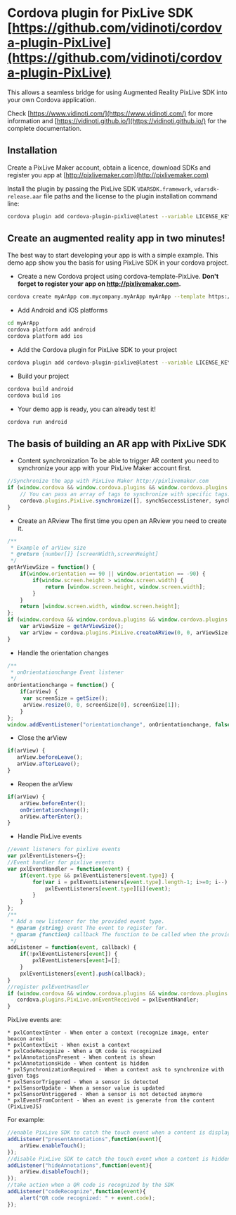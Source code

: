 # Cordova plugin for PixLive SDK  [https://github.com/vidinoti/cordova-plugin-PixLive](https://github.com/vidinoti/cordova-plugin-PixLive)

This allows a seamless bridge for using Augmented Reality PixLive SDK into your own Cordova application.

Check [https://www.vidinoti.com/](https://www.vidinoti.com/) for more information and [https://vidinoti.github.io/](https://vidinoti.github.io/) for the complete documentation.

## Installation
Create a PixLive Maker account, obtain a licence, download SDKs and register you app at [http://pixlivemaker.com](http://pixlivemaker.com)


Install the plugin by passing the PixLive SDK `VDARSDK.framework`, `vdarsdk-release.aar` file paths and the license to the plugin installation command line:

```bash
cordova plugin add cordova-plugin-pixlive@latest --variable LICENSE_KEY=MyLicenseKey --variable PIXLIVE_SDK_IOS_LOCATION=\"path/to/VDARSDK.framework\" --variable PIXLIVE_SDK_ANDROID_LOCATION=\"path/to/android/vdarsdk-release.aar\"
```


## Create an augmented reality app in two minutes!
The best way to start developing your app is with a simple example. This demo app show you the basis for using PixLive SDK in your cordova project.

* Create a new Cordova project using cordova-template-PixLive. **Don't forget to register your app on http://pixlivemaker.com.**

```bash
cordova create myArApp com.mycompany.myArApp myArApp --template https://github.com/vidinoti/cordova-template-PixLive.git
```

* Add Android and iOS platforms

```bash
cd myArApp
cordova platform add android
cordova platform add ios
```

* Add the Cordova plugin for PixLive SDK to your project

```bash
cordova plugin add cordova-plugin-pixlive@latest --variable LICENSE_KEY=MyLicenseKey --variable PIXLIVE_SDK_IOS_LOCATION=\"path/to/VDARSDK.framework\" --variable PIXLIVE_SDK_ANDROID_LOCATION=\"path/to/android/vdarsdk-release.aar\"
```

* Build your project
```bash
cordova build android
cordova build ios
```

* Your demo app is ready, you can already test it!
```bash
cordova run android
```


## The basis of building an AR app with PixLive SDK

* Content synchronization
To be able to trigger AR content you need to synchronize your app with your PixLive Maker account first.
```javascript
//Synchronize the app with PixLive Maker http://pixlivemaker.com
if (window.cordova && window.cordova.plugins && window.cordova.plugins.PixLive) {
    // You can pass an array of tags to synchronize with specific tags: synchronize(['test1','test2'])
    cordova.plugins.PixLive.synchronize([], synchSuccessListener, synchErrorListener);
}
```

* Create an ARview
The first time you open an ARview you need to create it.
```javascript
/**
 * Example of arView size
 * @return {number[]} [screenWidth,screenHeight]
 */
getArViewSize = function() {
    if(window.orientation == 90 || window.orientation == -90) {
        if(window.screen.height > window.screen.width) {
            return [window.screen.height, window.screen.width];
        }
    }
    return [window.screen.width, window.screen.height];
};
if (window.cordova && window.cordova.plugins && window.cordova.plugins.PixLive) {
	var arViewSize = getArViewSize();
	var arView = cordova.plugins.PixLive.createARView(0, 0, arViewSize[0], arViewSize[1]);
}
```

* Handle the orientation changes
```javascript
/**
 * onOrientationchange Event listener
 */
onOrientationchange = function() {
	if(arView) {
	 var screenSize = getSize();
	 arView.resize(0, 0, screenSize[0], screenSize[1]);
	}
};
window.addEventListener("orientationchange", onOrientationchange, false);
```

* Close the arView
```javascript
if(arView) {
   arView.beforeLeave();
   arView.afterLeave();
}
```

* Reopen the arView
```javascript
if(arView) {
    arView.beforeEnter();
    onOrientationchange();
    arView.afterEnter();
}
```

* Handle PixLive events
```javascript
//event listeners for pixlive events
var pxlEventListeners={};
//Event handler for pixlive events
var pxlEventHandler = function(event) {
    if(event.type && pxlEventListeners[event.type]) {
        for(var i = pxlEventListeners[event.type].length-1; i>=0; i--) {
            pxlEventListeners[event.type][i](event);
        }
    }
};
/**
 * Add a new listener for the provided event type. 
 * @param {string} event The event to register for. 
 * @param {function} callback The function to be called when the provided event is generated.
 */
addListener = function(event, callback) {
	if(!pxlEventListeners[event]) {
	    pxlEventListeners[event]=[];
	}
	pxlEventListeners[event].push(callback);
}
//register pxlEventHandler
if (window.cordova && window.cordova.plugins && window.cordova.plugins.PixLive && !window.cordova.plugins.PixLive.onEventReceived) {
   cordova.plugins.PixLive.onEventReceived = pxlEventHandler;
}
```
PixLive events are: 

	* pxlContextEnter - When enter a context (recognize image, enter beacon area)
	* pxlContextExit - When exist a context
	* pxlCodeRecognize - When a QR code is recognized
	* pxlAnnotationsPresent - When content is shown
	* pxlAnnotationsHide - When content is hidden
	* pxlSynchronizationRequired - When a context ask to synchronize with given tags
	* pxlSensorTriggered - When a sensor is detected
	* pxlSensorUpdate - When a sensor value is updated
	* pxlSensorUntriggered - When a sensor is not detected anymore
	* pxlEventFromContent - When an event is generate from the content (PixLiveJS)
For example:
```javascript
//enable PixLive SDK to catch the touch event when a content is displayed
addListener("presentAnnotations",function(event){
    arView.enableTouch();
});
//disable PixLive SDK to catch the touch event when a content is hidden
addListener("hideAnnotations",function(event){
    arView.disableTouch();
});
//take action when a QR code is recognized by the SDK
addListener("codeRecognize",function(event){
    alert("QR code recognized: " + event.code);
});
```
